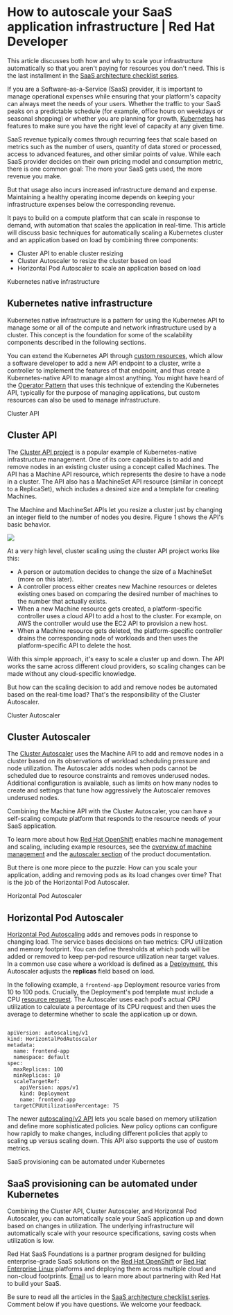 # How to autoscale your SaaS application infrastructure | Red Hat Developer
This article discusses both how and why to scale your infrastructure automatically so that you aren't paying for resources you don't need. This is the last installment in the [SaaS architecture checklist series](https://developers.redhat.com/articles/2022/05/18/saas-architecture-checklist-kubernetes).

If you are a Software-as-a-Service (SaaS) provider, it is important to manage operational expenses while ensuring that your platform's capacity can always meet the needs of your users. Whether the traffic to your SaaS peaks on a predictable schedule (for example, office hours on weekdays or seasonal shopping) or whether you are planning for growth, [Kubernetes](https://developers.redhat.com/topics/kubernetes) has features to make sure you have the right level of capacity at any given time.

SaaS revenue typically comes through recurring fees that scale based on metrics such as the number of users, quantity of data stored or processed, access to advanced features, and other similar points of value. While each SaaS provider decides on their own pricing model and consumption metric, there is one common goal: The more your SaaS gets used, the more revenue you make.

But that usage also incurs increased infrastructure demand and expense. Maintaining a healthy operating income depends on keeping your infrastructure expenses below the corresponding revenue.

It pays to build on a compute platform that can scale in response to demand, with automation that scales the application in real-time. This article will discuss basic techniques for automatically scaling a Kubernetes cluster and an application based on load by combining three components:

*   Cluster API to enable cluster resizing
*   Cluster Autoscaler to resize the cluster based on load
*   Horizontal Pod Autoscaler to scale an application based on load

Kubernetes native infrastructure

Kubernetes native infrastructure
--------------------------------

Kubernetes native infrastructure is a pattern for using the Kubernetes API to manage some or all of the compute and network infrastructure used by a cluster. This concept is the foundation for some of the scalability components described in the following sections.

You can extend the Kubernetes API through [custom resources](https://kubernetes.io/docs/concepts/extend-kubernetes/api-extension/custom-resources/), which allow a software developer to add a new API endpoint to a cluster, write a controller to implement the features of that endpoint, and thus create a Kubernetes-native API to manage almost anything. You might have heard of the [Operator Pattern](https://kubernetes.io/docs/concepts/extend-kubernetes/operator/) that uses this technique of extending the Kubernetes API, typically for the purpose of managing applications, but custom resources can also be used to manage infrastructure.

Cluster API

Cluster API
-----------

The [Cluster API project](https://cluster-api.sigs.k8s.io/) is a popular example of Kubernetes-native infrastructure management. One of its core capabilities is to add and remove nodes in an existing cluster using a concept called Machines. The API has a Machine API resource, which represents the desire to have a node in a cluster. The API also has a MachineSet API resource (similar in concept to a ReplicaSet), which includes a desired size and a template for creating Machines.

The Machine and MachineSet APIs let you resize a cluster just by changing an integer field to the number of nodes you desire. Figure 1 shows the API's basic behavior.

[![](https://developers.redhat.com/sites/default/files/styles/article_floated/public/Openshift%20cluster%20image.png?itok=iqBIj8Bd)
](https://developers.redhat.com/sites/default/files/Openshift%20cluster%20image.png)

At a very high level, cluster scaling using the cluster API project works like this:

*   A person or automation decides to change the size of a MachineSet (more on this later).
*   A controller process either creates new Machine resources or deletes existing ones based on comparing the desired number of machines to the number that actually exists.
*   When a new Machine resource gets created, a platform-specific controller uses a cloud API to add a host to the cluster. For example, on AWS the controller would use the EC2 API to provision a new host.
*   When a Machine resource gets deleted, the platform-specific controller drains the corresponding node of workloads and then uses the platform-specific API to delete the host.

With this simple approach, it's easy to scale a cluster up and down. The API works the same across different cloud providers, so scaling changes can be made without any cloud-specific knowledge.

But how can the scaling decision to add and remove nodes be automated based on the real-time load? That's the responsibility of the Cluster Autoscaler.

Cluster Autoscaler

Cluster Autoscaler
------------------

The [Cluster Autoscaler](https://github.com/kubernetes/autoscaler/tree/master/cluster-autoscaler#cluster-autoscaler) uses the Machine API to add and remove nodes in a cluster based on its observations of workload scheduling pressure and node utilization. The Autoscaler adds nodes when pods cannot be scheduled due to resource constraints and removes underused nodes. Additional configuration is available, such as limits on how many nodes to create and settings that tune how aggressively the Autoscaler removes underused nodes.

Combining the Machine API with the Cluster Autoscaler, you can have a self-scaling compute platform that responds to the resource needs of your SaaS application.

To learn more about how [Red Hat OpenShift](https://developers.redhat.com/openshift) enables machine management and scaling, including example resources, see the [overview of machine management](https://docs.openshift.com/container-platform/4.11/machine_management/index.html) and the [autoscaler section](https://docs.openshift.com/container-platform/4.11/machine_management/applying-autoscaling.html) of the product documentation.

But there is one more piece to the puzzle: How can you scale your application, adding and removing pods as its load changes over time? That is the job of the Horizontal Pod Autoscaler.

Horizontal Pod Autoscaler

Horizontal Pod Autoscaler
-------------------------

[Horizontal Pod Autoscaling](https://kubernetes.io/docs/tasks/run-application/horizontal-pod-autoscale/) adds and removes pods in response to changing load. The service bases decisions on two metrics: CPU utilization and memory footprint. You can define thresholds at which pods will be added or removed to keep per-pod resource utilization near target values. In a common use case where a workload is defined as a [Deployment](https://kubernetes.io/docs/concepts/workloads/controllers/deployment/), this Autoscaler adjusts the **replicas** field based on load.

In the following example, a `frontend-app` Deployment resource varies from 10 to 100 pods. Crucially, the Deployment's pod template must include a CPU [resource request](https://kubernetes.io/docs/concepts/configuration/manage-resources-containers/#requests-and-limits). The Autoscaler uses each pod's actual CPU utilization to calculate a percentage of its CPU request and then uses the average to determine whether to scale the application up or down.

```null

apiVersion: autoscaling/v1
kind: HorizontalPodAutoscaler
metadata:
  name: frontend-app
  namespace: default
spec:
  maxReplicas: 100
  minReplicas: 10
  scaleTargetRef:
    apiVersion: apps/v1
    kind: Deployment
    name: frontend-app
  targetCPUUtilizationPercentage: 75
```

The newer [autoscaling/v2 API](https://github.com/kubernetes/design-proposals-archive/blob/main/autoscaling/hpa-v2.md) lets you scale based on memory utilization and define more sophisticated policies. New policy options can configure how rapidly to make changes, including different policies that apply to scaling up versus scaling down. This API also supports the use of custom metrics.

SaaS provisioning can be automated under Kubernetes

SaaS provisioning can be automated under Kubernetes
---------------------------------------------------

Combining the Cluster API, Cluster Autoscaler, and Horizontal Pod Autoscaler, you can automatically scale your SaaS application up and down based on changes in utilization. The underlying infrastructure will automatically scale with your resource specifications, saving costs when utilization is low.

Red Hat SaaS Foundations is a partner program designed for building enterprise-grade SaaS solutions on the [Red Hat OpenShift](https://developers.redhat.com/products/openshift/) or [Red Hat Enterprise Linux](https://developers.redhat.com/products/rhel/overview) platforms and deploying them across multiple cloud and non-cloud footprints. [Email](http://mailto:saas@redhat.com/) us to learn more about partnering with Red Hat to build your SaaS.

Be sure to read all the articles in the [SaaS architecture checklist series](https://developers.redhat.com/articles/2022/05/18/saas-architecture-checklist-kubernetes). Comment below if you have questions. We welcome your feedback.